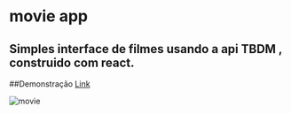 # movie app

## Simples interface de filmes usando a api TBDM , construido com react.

##Demonstração [Link](https://movie-app-basic.netlify.app/)

![movie](https://user-images.githubusercontent.com/62390902/104521158-201e7d80-55db-11eb-9b1d-235e81981329.PNG)

